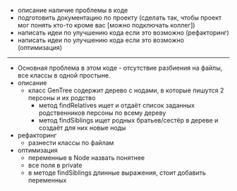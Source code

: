- описание наличие проблемы в коде
- подготовить документацию по проекту (сделать так, чтобы проект мог понять кто-то кроме вас [можно подключать коллег])
- написать идеи по улучшению кода если это возможно (рефакторинг)
- написать идеи по улучшению кода если это возможно (оптимизация)
--------
- Основная проблема в этом коде - отсутствие разбиения на файлы, все классы в одной простыне.
- описание
  - класс GenTree содержит дерево с нодами, в которые пишутся 2 персоны и их родство
    - метод findRelatives ищет и отдаёт список заданных родственников персоны по всему дереву
    - метод findSiblings ищет родных братьев/сестёр в дереве и создаёт для них новые ноды
- рефакторинг
  - разнести классы по файлам
- оптимизация
  - переменные в Node назвать понятнее
  - все поля в private
  - в методе findSiblings длинные выражения, стоит добавить переменных